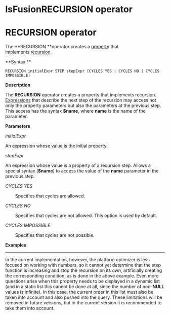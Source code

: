 # lsFusionRECURSION operator

# RECURSION operator

The **RECURSION **operator creates a [property](lsFusionProperties.md) that implements [recursion](lsFusionRecursion_RECURSION_.md).

**Syntax **

    RECURSION initialExpr STEP stepExpr [CYCLES YES | CYCLES NO | CYCLES IMPOSSIBLE]

**Description**

The **RECURSION** operator creates a property that implements recursion. [Expressions](lsFusionExpression.md) that describe the next step of the recursion may access not only the property parameters but also the parameters at the previous step. This access has the syntax **$name**, where **name** is the name of the parameter.

**Parameters**

*initialExpr*

An expression whose value is the initial property.

*stepExpr*

An expression whose value is a property of a recursion step. Allows a special syntax (**$name**) to access the value of the **name** parameter in the previous step.

*CYCLES YES*

        Specifies that cycles are allowed.

*CYCLES NO*

        Specifies that cycles are not allowed. This option is used by default.

*CYCLES IMPOSSIBLE*

        Specifies that cycles are not possible.

**Examples**

****



In the current implementation, however, the platform optimizer is less focused on working with numbers, so it cannot yet determine that the step function is increasing and stop the recursion on its own, artificially creating the corresponding condition, as is done in the above example. Even more questions arise when this property needs to be displayed in a dynamic list (and in a static list this cannot be done at all, since the number of non-**NULL** values is infinite). In this case, the current order in this list must also be taken into account and also pushed into the query. These limitations will be removed in future versions, but in the current version it is recommended to take them into account.
